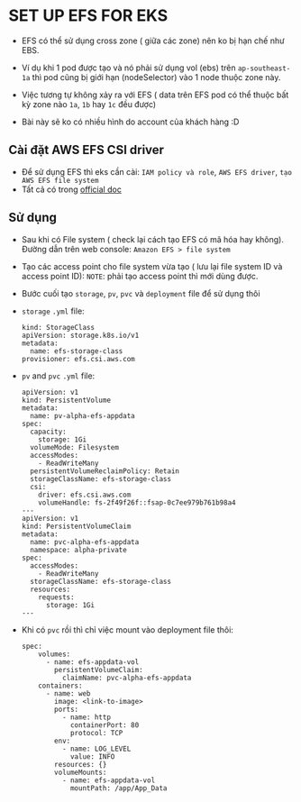 # SET UP EFS FOR EKS

- EFS có thể sử dụng cross zone ( giữa các zone) nên ko bị hạn chế như EBS. 
- Ví dụ khi 1 pod được tạo và nó phải sử dụng vol (ebs) trên `ap-southeast-1a` thì pod cũng bị giới hạn (nodeSelector) vào 1 node thuộc zone này. 
- Việc tương tự không xảy ra với EFS ( data trên EFS pod có thể thuộc bất kỳ zone nào `1a`, `1b` hay `1c` đều được)

- Bài này sẽ ko có nhiều hình do account của khách hàng :D 


## Cài đặt AWS EFS CSI driver

- Để sử dụng EFS thì eks cần cài: `IAM policy và role`, `AWS EFS driver`, `tạo AWS EFS file system`
- Tất cả có trong [official doc](https://docs.aws.amazon.com/eks/latest/userguide/efs-csi.html)

## Sử dụng

- Sau khi có File system ( check lại cách tạo EFS có mã hóa hay không). Đường dẫn trên web console: `Amazon EFS > file system`

- Tạo các access point cho file system vừa tạo ( lưu lại file system ID và access point ID): `NOTE`: phải tạo access point thì mới dùng được. 

- Bước cuối tạo `storage`, `pv`, `pvc` và `deployment` file để sử dụng thôi

- `storage` `.yml` file:

  ```
  kind: StorageClass
  apiVersion: storage.k8s.io/v1
  metadata:
    name: efs-storage-class
  provisioner: efs.csi.aws.com
  ```

- `pv` and `pvc` `.yml` file:

  ```
  apiVersion: v1
  kind: PersistentVolume
  metadata:
    name: pv-alpha-efs-appdata
  spec:
    capacity:
      storage: 1Gi
    volumeMode: Filesystem
    accessModes:
      - ReadWriteMany
    persistentVolumeReclaimPolicy: Retain
    storageClassName: efs-storage-class
    csi:
      driver: efs.csi.aws.com
      volumeHandle: fs-2f49f26f::fsap-0c7ee979b761b98a4
  ---
  apiVersion: v1
  kind: PersistentVolumeClaim
  metadata:
    name: pvc-alpha-efs-appdata
    namespace: alpha-private
  spec:
    accessModes:
      - ReadWriteMany
    storageClassName: efs-storage-class
    resources:
      requests:
        storage: 1Gi
  ---
  ```

- Khi có `pvc` rồi thì chỉ việc mount vào deployment file thôi:

  ```
  spec:
      volumes:
        - name: efs-appdata-vol
          persistentVolumeClaim:
            claimName: pvc-alpha-efs-appdata
      containers:
        - name: web
          image: <link-to-image>
          ports:
            - name: http
              containerPort: 80
              protocol: TCP
          env:
            - name: LOG_LEVEL
              value: INFO
          resources: {}
          volumeMounts:
            - name: efs-appdata-vol
              mountPath: /app/App_Data
  ```